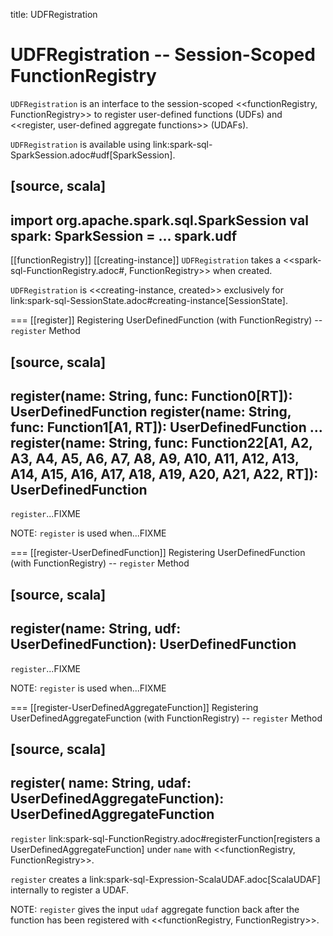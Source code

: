 title: UDFRegistration

# UDFRegistration -- Session-Scoped FunctionRegistry

`UDFRegistration` is an interface to the session-scoped <<functionRegistry, FunctionRegistry>> to register user-defined functions (UDFs) and <<register, user-defined aggregate functions>> (UDAFs).

`UDFRegistration` is available using link:spark-sql-SparkSession.adoc#udf[SparkSession].

[source, scala]
----
import org.apache.spark.sql.SparkSession
val spark: SparkSession = ...
spark.udf
----

[[functionRegistry]]
[[creating-instance]]
`UDFRegistration` takes a <<spark-sql-FunctionRegistry.adoc#, FunctionRegistry>> when created.

`UDFRegistration` is <<creating-instance, created>> exclusively for link:spark-sql-SessionState.adoc#creating-instance[SessionState].

=== [[register]] Registering UserDefinedFunction (with FunctionRegistry) -- `register` Method

[source, scala]
----
register(name: String, func: Function0[RT]): UserDefinedFunction
register(name: String, func: Function1[A1, RT]): UserDefinedFunction
...
register(name: String, func: Function22[A1, A2, A3, A4, A5, A6, A7, A8, A9, A10, A11, A12, A13, A14, A15, A16, A17, A18, A19, A20, A21, A22, RT]): UserDefinedFunction
----

`register`...FIXME

NOTE: `register` is used when...FIXME

=== [[register-UserDefinedFunction]] Registering UserDefinedFunction (with FunctionRegistry) -- `register` Method

[source, scala]
----
register(name: String, udf: UserDefinedFunction): UserDefinedFunction
----

`register`...FIXME

NOTE: `register` is used when...FIXME

=== [[register-UserDefinedAggregateFunction]] Registering UserDefinedAggregateFunction (with FunctionRegistry) -- `register` Method

[source, scala]
----
register(
  name: String,
  udaf: UserDefinedAggregateFunction): UserDefinedAggregateFunction
----

`register` link:spark-sql-FunctionRegistry.adoc#registerFunction[registers a UserDefinedAggregateFunction] under `name` with <<functionRegistry, FunctionRegistry>>.

`register` creates a link:spark-sql-Expression-ScalaUDAF.adoc[ScalaUDAF] internally to register a UDAF.

NOTE: `register` gives the input `udaf` aggregate function back after the function has been registered with <<functionRegistry, FunctionRegistry>>.
